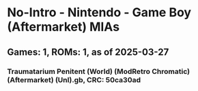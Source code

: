 # No-Intro - Nintendo - Game Boy (Aftermarket) MIAs
## Games: 1, ROMs: 1, as of 2025-03-27

### Traumatarium Penitent (World) (ModRetro Chromatic) (Aftermarket) (Unl).gb, CRC: 50ca30ad

